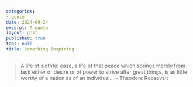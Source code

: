 ```yaml
---
categories:
- quote
date: 2024-09-24
excerpt: A quote
layout: post
published: true
tags: null
title: Something Inspiring
---
```


> A life of slothful ease, a life of that peace which springs merely from lack either of desire or of power to strive after great things, is as little worthy of a nation as of an individual... – Theodore Roosevelt
